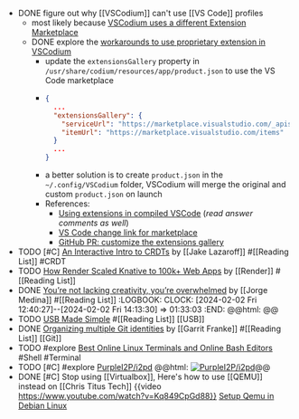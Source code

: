- DONE figure out why [[VSCodium]] can't use [[VS Code]] profiles
	- most likely because [VSCodium uses a different Extension Marketplace](https://github.com/VSCodium/vscodium#extensions-and-the-marketplace)
	- DONE explore the [workarounds to use proprietary extension in VSCodium](https://github.com/VSCodium/vscodium#extensions-and-the-marketplace)
		- update the `extensionsGallery` property in `/usr/share/codium/resources/app/product.json` to use the VS Code marketplace
		- ```json
		  {
		    ...
		    "extensionsGallery": {
		      "serviceUrl": "https://marketplace.visualstudio.com/_apis/public/gallery",
		      "itemUrl": "https://marketplace.visualstudio.com/items"
		    }
		    ...
		  }
		  ```
		- a better solution is to create `product.json` in the `~/.config/VSCodium` folder, VSCodium will merge the original and custom `product.json` on launch
		- References:
			- [Using extensions in compiled VSCode](https://stackoverflow.com/a/62697535/7753274)
			  (*read answer comments as well*)
			- [VS Code change link for marketplace](https://stackoverflow.com/a/75141057/7753274)
			- [GitHub PR: customize the extensions gallery](https://github.com/VSCodium/vscodium/pull/674)
- TODO [#C] [An Interactive Intro to CRDTs](https://jakelazaroff.com/words/an-interactive-intro-to-crdts/) by [[Jake Lazaroff]] #[[Reading List]] #CRDT
- TODO [How Render Scaled Knative to 100k+ Web Apps](https://render.com/blog/knative) by [[Render]] #[[Reading List]]
- DONE [You’re not lacking creativity, you’re overwhelmed](https://newsletter.thejorgemedina.com/p/youre-not-lacking-creativity-youre) by [[Jorge Medina]] #[[Reading List]]
  :LOGBOOK:
  CLOCK: [2024-02-02 Fri 12:40:27]--[2024-02-02 Fri 14:13:30] =>  01:33:03
  :END:
  @@html: <img src="https://substackcdn.com/image/fetch/w_1456,c_limit,f_webp,q_auto:good,fl_progressive:steep/https%3A%2F%2Fsubstack-post-media.s3.amazonaws.com%2Fpublic%2Fimages%2F90ee7dae-eb04-4a0e-96bb-5b83087069d6_1400x750.png" alt="" class="article-cover" />@@
- TODO [USB Made Simple](https://www.usbmadesimple.co.uk/) #[[Reading List]] [[USB]]
- DONE [Organizing multiple Git identities](https://garrit.xyz/posts/2023-10-13-organizing-multiple-git-identities) by [[Garrit Franke]] #[[Reading List]] [[Git]]
- TODO #explore [Best Online Linux Terminals and Online Bash Editors](https://itsfoss.com/online-linux-terminals/) #Shell #Terminal
- TODO [#C] #explore [PurpleI2P/i2pd](https://github.com/PurpleI2P/i2pd) 
  @@html: <a href="https://github.com/PurpleI2P/i2pd"><img src="https://github-readme-stats-astronomer.vercel.app/api/pin/?username=PurpleI2P&repo=i2pd&theme=tokyonight" alt="PurpleI2P/i2pd"/></a>@@
- DONE [#C] Stop using [[Virtualbox]], Here's how to use [[QEMU]] instead on [[Chris Titus Tech]]
  {{video https://www.youtube.com/watch?v=Kq849CpGd88}}
  [Setup Qemu in Debian Linux](https://christitus.com/vm-setup-in-linux/)